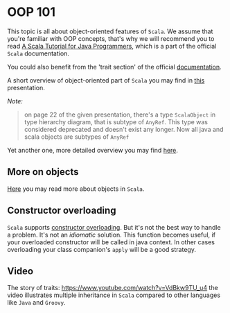 OOP 101
=======

This topic is all about object-oriented features of `Scala`. We assume that
you're familiar with OOP concepts, that's why we will recommend you to read
[A Scala Tutorial for Java Programmers][oop-for-java-devs], which is a part
of the official `Scala` documentation.

You could also benefit from the 'trait section' of the official
[documentation][traits].

A short overview of object-oriented part of `Scala` you may find
in [this][oop-overview] presentation.

*Note:*
> on page 22 of the given presentation, there's a type `ScalaObject` in type
> hierarchy diagram, that is subtype of `AnyRef`. This type was considered
> deprecated and doesn't exist any longer. Now all java and scala objects are
> subtypes of `AnyRef`

Yet another one, more detailed overview you may find [here][oop-more-detailed].

## More on objects
[Here][objects-in-scala] you may read more about objects in `Scala`.


## Constructor overloading
`Scala` supports [constructor overloading][ctor-overloading]. But it's not
the best way to handle a problem. It's not an *idiomatic* solution. This
function becomes useful, if your overloaded constructor will be called in
java context. In other cases overloading your class companion's `apply` will
be a good strategy.


## Video
The story of traits: https://www.youtube.com/watch?v=VdBkw9TU_u4
the video illustrates multiple inheritance in `Scala` compared to other
languages like `Java` and `Groovy`.

[traits]: http://docs.scala-lang.org/tutorials/tour/mixin-class-composition
[oop-for-java-devs]: http://docs.scala-lang.org/tutorials/scala-for-java-programmers.html
[oop-overview]: https://www.techfak.uni-bielefeld.de/ags/pi/lehre/ProgSem13/oopScalaPrint.pdf
[oop-more-detailed]: http://www.vasinov.com/blog/scala-oop-galore/
[ctor-overloading]: https://www.safaribooksonline.com/library/view/scala-cookbook/9781449340292/ch04s04.html
[objects-in-scala]: https://madusudanan.com/blog/scala-tutorials-part-4-objects/

